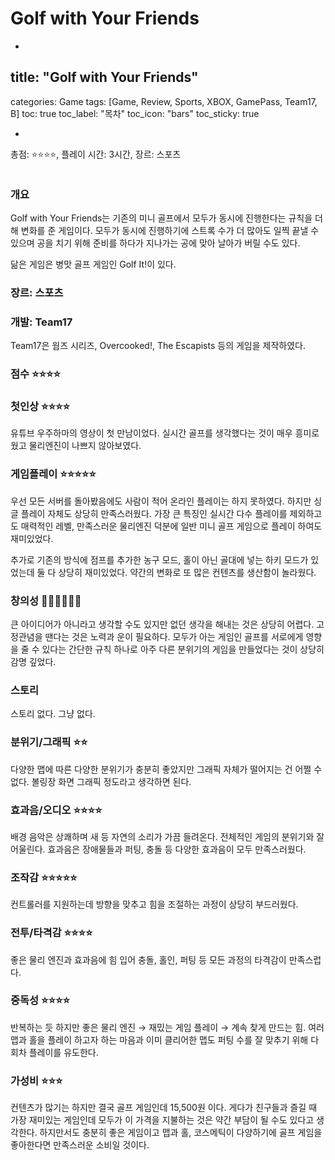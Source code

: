 # Golf with Your Friends

-

## title: "Golf with Your Friends"
categories: Game
tags: [Game, Review, Sports, XBOX, GamePass, Team17, B]
toc: true
toc_label: "목차"
toc_icon: "bars"
toc_sticky: true

-

총점: ⭐⭐⭐⭐, 플레이 시간: 3시간, 장르: 스포츠

![]()

### 개요

Golf with Your Friends는 기존의 미니 골프에서 모두가 동시에 진행한다는 규칙을 더해 변화를 준 게임이다. 모두가 동시에 진행하기에 스트록 수가 더 많아도 일찍 끝낼 수 있으며 공을 치기 위해 준비를 하다가 지나가는 공에 맞아 날아가 버릴 수도 있다. 

닮은 게임은 병맛 골프 게임인 Golf It!이 있다.

### 장르: 스포츠

### 개발: Team17

Team17은 웜즈 시리즈, Overcooked!, The Escapists 등의 게임을 제작하였다.

### 점수 ⭐⭐⭐⭐

### 첫인상 ⭐⭐⭐⭐

유튜브 우주하마의 영상이 첫 만남이었다. 실시간 골프를 생각했다는 것이 매우 흥미로웠고 물리엔진이 나쁘지 않아보였다.

### 게임플레이 ⭐⭐⭐⭐⭐

우선 모든 서버를 돌아봤음에도 사람이 적어 온라인 플레이는 하지 못하였다. 하지만 싱글 플레이 자체도 상당히 만족스러웠다. 가장 큰 특징인 실시간 다수 플레이를 제외하고도 매력적인 레벨, 만족스러운 물리엔진 덕분에 일반 미니 골프 게임으로 플레이 하여도 재미있었다.

추가로 기존의 방식에 점프를 추가한 농구 모드, 홀이 아닌 골대에 넣는 하키 모드가 있었는데 둘 다 상당히 재미있었다. 약간의 변화로 또 많은 컨텐츠를 생산함이 놀라웠다.

### 창의성 💎💎💎💎💎💎

큰 아이디어가 아니라고 생각할 수도 있지만 없던 생각을 해내는 것은 상당히 어렵다. 고정관념을 땐다는 것은 노력과 운이 필요하다. 모두가 아는 게임인 골프를 서로에게 영향을 줄 수 있다는 간단한 규칙 하나로 아주 다른 분위기의 게임을 만들었다는 것이 상당히 감명 깊었다.

### 스토리

스토리 없다. 그냥 없다.

### 분위기/그래픽 ⭐⭐

다양한 맵에 따른 다양한 분위기가 충분히 좋았지만 그래픽 자체가 떨어지는 건 어쩔 수 없다. 볼링장 화면 그래픽 정도라고 생각하면 된다.

### 효과음/오디오 ⭐⭐⭐⭐

배경 음악은 상쾌하며 새 등 자연의 소리가 가끔 들려온다. 전체적인 게임의 분위기와 잘 어울린다. 효과음은 장애물들과 퍼팅, 충돌 등 다양한 효과음이 모두 만족스러웠다.

### 조작감 ⭐⭐⭐⭐⭐

컨트롤러를 지원하는데 방향을 맞추고 힘을 조절하는 과정이 상당히 부드러웠다.

### 전투/타격감 ⭐⭐⭐⭐

좋은 물리 엔진과 효과음에 힘 입어 충돌, 홀인, 퍼팅 등 모든 과정의 타격감이 만족스럽다.

### 중독성 ⭐⭐⭐⭐

반복하는 듯 하지만 좋은 물리 엔진 → 재밌는 게임 플레이 → 계속 찾게 만드는 힘. 여러 맵과 홀을 플레이 하고자 하는 마음과 이미 클리어한 맵도 퍼팅 수를 잘 맞추기 위해 다회차 플레이를 유도한다.

### 가성비 ⭐⭐⭐

컨텐츠가 많기는 하지만 결국 골프 게임인데 15,500원 이다. 게다가 친구들과 즐길 때 가장 재미있는 게임인데 모두가 이 가격을 지불하는 것은 약간 부담이 될 수도 있다고 생각한다. 하지만서도 충분히 좋은 게임이고 맵과 홀, 코스메틱이 다양하기에 골프 게임을 좋아한다면 만족스러운 소비일 것이다.